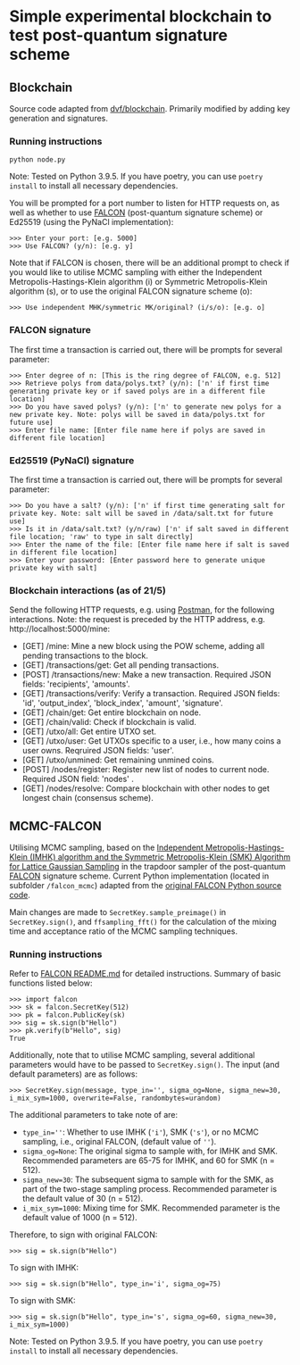 # Simple experimental blockchain to test post-quantum signature scheme

## Blockchain
Source code adapted from [dvf/blockchain](https://github.com/dvf/blockchain). Primarily modified by adding key generation and signatures.

### Running instructions
```
python node.py
```
Note: Tested on Python 3.9.5. If you have poetry, you can use `poetry install` to install all necessary dependencies.

You will be prompted for a port number to listen for HTTP requests on, as well as whether to use [FALCON](https://falcon-sign.info/) (post-quantum signature scheme) or Ed25519 (using the PyNaCl implementation):
```
>>> Enter your port: [e.g. 5000]
>>> Use FALCON? (y/n): [e.g. y]
```

Note that if FALCON is chosen, there will be an additional prompt to check if you would like to utilise MCMC sampling with either the Independent Metropolis-Hastings-Klein algorithm (i) or Symmetric Metropolis-Klein algorithm (s), or to use the original FALCON signature scheme (o):
```
>>> Use independent MHK/symmetric MK/original? (i/s/o): [e.g. o]
```

### FALCON signature

The first time a transaction is carried out, there will be prompts for several parameter:
```
>>> Enter degree of n: [This is the ring degree of FALCON, e.g. 512]
>>> Retrieve polys from data/polys.txt? (y/n): ['n' if first time generating private key or if saved polys are in a different file location]
>>> Do you have saved polys? (y/n): ['n' to generate new polys for a new private key. Note: polys will be saved in data/polys.txt for future use]
>>> Enter file name: [Enter file name here if polys are saved in different file location]
```

### Ed25519 (PyNaCl) signature

The first time a transaction is carried out, there will be prompts for several parameter:
```
>>> Do you have a salt? (y/n): ['n' if first time generating salt for private key. Note: salt will be saved in /data/salt.txt for future use]
>>> Is it in /data/salt.txt? (y/n/raw) ['n' if salt saved in different file location; 'raw' to type in salt directly]
>>> Enter the name of the file: [Enter file name here if salt is saved in different file location]
>>> Enter your password: [Enter password here to generate unique private key with salt]
```

### Blockchain interactions (as of 21/5)

Send the following HTTP requests, e.g. using [Postman](https://www.postman.com/downloads/), for the following interactions. Note: the request is preceded by the HTTP address, e.g. http://localhost:5000/mine:
- [GET] /mine: Mine a new block using the POW scheme, adding all pending transactions to the block.
- [GET] /transactions/get: Get all pending transactions.
- [POST] /transactions/new: Make a new transaction. Required JSON fields: 'recipients', 'amounts'.
- [GET] /transactions/verify: Verify a transaction. Required JSON fields: 'id', 'output_index', 'block_index', 'amount', 'signature'.
- [GET] /chain/get: Get entire blockchain on node.
- [GET] /chain/valid: Check if blockchain is valid.
- [GET] /utxo/all: Get entire UTXO set.
- [GET] /utxo/user: Get UTXOs specific to a user, i.e., how many coins a user owns. Reqruired JSON fields: 'user'.
- [GET] /utxo/unmined: Get remaining unmined coins.
- [POST] /nodes/register: Register new list of nodes to current node. Required JSON field: 'nodes' <list>.
- [GET] /nodes/resolve: Compare blockchain with other nodes to get longest chain (consensus scheme).

## MCMC-FALCON
Utilising MCMC sampling, based on the [Independent Metropolis-Hastings-Klein (IMHK) algorithm and the Symmetric Metropolis-Klein (SMK) Algorithm for Lattice Gaussian Sampling](https://arxiv.org/abs/1501.05757) in the trapdoor sampler of the post-quantum [FALCON](https://falcon-sign.info/) signature scheme. Current Python implementation (located in subfolder `/falcon_mcmc`) adapted from the [original FALCON Python source code](https://github.com/tprest/falcon.py).

Main changes are made to `SecretKey.sample_preimage()` in `SecretKey.sign()`, and `ffsampling_fft()` for the calculation of the mixing time and acceptance ratio of the MCMC sampling techniques.

### Running instructions
Refer to [FALCON README.md](falcon_mcmc/README.md) for detailed instructions. Summary of basic functions listed below:
```
>>> import falcon
>>> sk = falcon.SecretKey(512)
>>> pk = falcon.PublicKey(sk)
>>> sig = sk.sign(b"Hello")
>>> pk.verify(b"Hello", sig)
True
```

Additionally, note that to utilise MCMC sampling, several additional parameters would have to be passed to `SecretKey.sign()`. The input (and default parameters) are as follows:
```
>>> SecretKey.sign(message, type_in='', sigma_og=None, sigma_new=30, i_mix_sym=1000, overwrite=False, randombytes=urandom)
```

The additional parameters to take note of are:
- `type_in=''`: Whether to use IMHK (`'i'`), SMK (`'s'`), or no MCMC sampling, i.e., original FALCON, (default value of `''`).
- `sigma_og=None`: The original sigma to sample with, for IMHK and SMK. Recommended parameters are 65-75 for IMHK, and 60 for SMK (n = 512).
- `sigma_new=30`: The subsequent sigma to sample with for the SMK, as part of the two-stage sampling process. Recommended parameter is the default value of 30 (n = 512).
- `i_mix_sym=1000`: Mixing time for SMK. Recommended parameter is the default value of 1000 (n = 512).

Therefore, to sign with original FALCON:
```
>>> sig = sk.sign(b"Hello")
```

To sign with IMHK:
```
>>> sig = sk.sign(b"Hello", type_in='i', sigma_og=75)
```

To sign with SMK:
```
>>> sig = sk.sign(b"Hello", type_in='s', sigma_og=60, sigma_new=30, i_mix_sym=1000)
```

Note: Tested on Python 3.9.5. If you have poetry, you can use `poetry install` to install all necessary dependencies.
